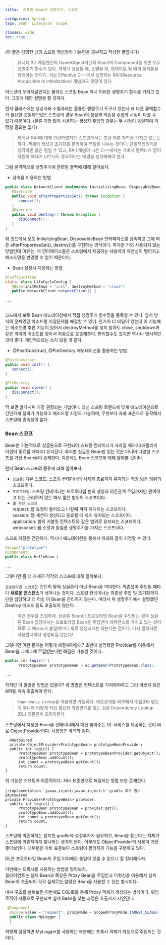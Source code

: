 ```yaml
---
title:  스프링 Bean과 생명주기, 스코프

categories: Spring 
tags: Bean  LifeCycle  Scope
 
classes: wide
toc: true
---
```


  
(이 글은 김영한 님의 스프링 핵심원리 기본편을 공부하고 작성한 글입니다)  
  
> 유니티 3D 게임엔진의 GameObject라던지 React의 Component를 보면 모두 생명주기 함수가 있다. 객체가 생성될 때, 소멸될 때, 업데이트 될 때의 동작들을 정의하는 것이다. 이는 Effective C++에서 설명하는 RAII(Resource Acquisition Is Initialization) 개념과도 맞닿아 있다.    
  
어느것이 오리지널인지는 몰라도 스프링 Bean 역시 이러한 생명주기 함수를 가지고 있다. 그것에 대한 설명을 할 것이다.  
  
  
먼저 클래스에는 생성자와 소멸자라는 훌륭한 생명주기 도구가 있는데 왜 다른 콜백함수가 필요한 것일까? 답은 스프링의 경우 Bean의 생성과 의존성 주입의 시점이 다를 수 있기 때문이다. (물론 가장 많이 사용하는 생성자 주입의 경우는 두 시점이 동일하여 걱정할 필요는 없다)  
  
  
> 위에서 RAII에 대해 언급하였지만 스프링에서는 조금 다른 철학을 가지고 있는듯하다. 객체의 생성과 초기화를 분리하여 역할을 나누는 것이다. 단일책임원칙을 생각하면 옳은 말일 수 있고, RAII 개념이 나온 C++에서는 가비지 컬렉터가 없어 자원의 해제가 너무나도 중요하다는 배경을 생각해봐야 한다.    
  
  
그럼 본격적으로 생명주기에 관련된 콜백에 대해 알아보자.  
  
- 상속을 이용하는 방법  
  
```java  
public class NetworkClient implements InitializingBean, DisposableBean {  
   @Override  
   public void afterPropertiesSet() throws Exception {  
      connect();  
   }  
   @Override  
   public void destroy() throws Exception {  
      disConnect();  
   }  
}  
```  
  
위 코드에서 보듯 InitializingBean, DisposableBean 인터페이스를 상속하고 그에 따른 afterPropertiesSet(), destroy()를 구현하는 방식이다. 하지만 거의 사용되지 않는 방법인데 이유는, 저 인터페이스들은 스프링에서 제공하는 내용이라 유연성이 떨어지고 메소드명을 변경할 수 없기 때문이다.  
  
  
- Bean 설정시 지정하는 방법  
  
```java  
@Configuration  
static class LifeCycleConfig {  
   @Bean(initMethod = "init", destroyMethod = "close")  
   public NetworkClient networkClient() {  
  
...  
  
```  
  
코드에서 보듯 Bean 애노테이션에서 직접 생명주기 함수명을 등록할 수 있다. 앞서 방식의 문제였던 메소드명 지정문제를 해결할 수 있다. 한가지 더 비밀이 있는데 이 기능에는 메소드명 추론 기능이 있어서 destroyMethod를 넣지 않아도 close, shutdown과 같은 의미의 메소드를 찾아서 자동으로 호출해준다. 편리할수도 있지만 역시나 명시적인 것이 좋다. 개인적으로는 쓰지 않을 것 같다.  
  
  
- @PostConstruct, @PreDestory 애노테이션을 활용하는 방법  
  
```java  
@PostConstruct  
public void init() {  
   connect();  
}  
  
@PreDestroy  
public void close() {  
   disConnect();  
}  
```  
  
딱 보면 알다시피 가장 권장되는 기법이다. 최신 스프링 트렌드에 맞게 애노테이션으로 간단하게 정의가 가능하고 메소드명 지정도 가능하며, 무엇보다 자바 표준으로 동작해서 스프링에 종속성이 없다.  
  
  
### Bean 스코프  
  
Bean은 기본적으로 싱글톤으로 구현되어 스프링 컨테이너가 사라질 때까지(애플리케이션이 종료될 때까지) 유지된다. 하지만 싱글톤 Bean만 있는 것은 아니며 다양한 스코프를 가진 Bean들이 존재한다. 이번에는 Bean 스코프에 대해 알아볼 것이다.  
  
  
먼저 Bean 스코프의 종류에 대해 알아보자.  
  
- `싱글톤`: 기본 스코프, 스프링 컨테이너의 시작과 종료까지 유지되는 가장 넓은 범위의 스코프이다.  
- `프로토타입`: 스프링 컨테이너는 프로토타입 빈의 생성과 의존관계 주입까지만 관여하고 더는 관리하지 않는 매우 짧은 범위의 스코프이다.  
- `웹 관련 스코프`  
request: 웹 요청이 들어오고 나갈때 까지 유지되는 스코프이다.  
session: 웹 세션이 생성되고 종료될 때 까지 유지되는 스코프이다.  
application: 웹의 서블릿 컨텍스트와 같은 범위로 유지되는 스코프이다.  
websocket: 웹 소켓과 동일한 생명주기를 가지는 스코프이다.  
  
  
스코프 지정은 간단하다. 역시나 애노테이션을 통해서 아래와 같이 지정할 수 있다.  
   
```java  
@Scope("prototype")  
@Component  
public class HelloBean {  
  
...  
```  
  
  
  
그렇다면 좀 더 자세히 각각의 스코프에 대해 알아보자.  
  
`프로토타입 스코프`는 간단히 말해 싱글톤이 아닌 Bean을 의미한다. 의존성이 주입될 때마다 **새로운 인스턴스**가 생겨나는 것이다. 스프링 컨테이너는 의존성 주입 및 초기화까지만을 담당하고 더 이상 이 Bean을 관리하지 않는다. 따라서 위 생명주기에서 설명했던 Destroy 메소드 등도 호출되지 않는다.  
  
  
> 이런 경우를 조심하자. 싱글톤 Bean이 프로토타입 Bean을 주입받는 경우 싱글톤 Bean 입장에서는 프로토타입 Bean을 주입받아 레퍼런스를 가지고 있는 것이므로 그 메소드가 불릴때마다 새로 생성되지는 않는다는 점이다. 다시 말하자면 사용할때마다 생성되질 않는다!    
  
  
그렇다면 이런 문제는 어떻게 해결해야할까? 초반에 설명했던 Provider를 이용해서 Bean을 그때그때 주입받는다면 해결은 가능할 것이다.  
  
```java  
public int logic() {  
      PrototypeBean prototypeBean = ac.getBean(PrototypeBean.class);  
  
...  
```  
  
  
하지만 더 깔끔한 방법은 없을까? 위 방법은 컨텍스트를 가져와야하고 그리 이쁘지 않은 API를 계속 호출해야 한다.  
  
  
> `Dependancy Lookup`을 이용하면 가능하다. 의존관계를 외부에서 주입(DI) 받는게 아니라 이렇게 직접 필요한 의존관계를 찾는 것을 Dependency Lookup (DL) 의존관계 조회라한다.    
  
  
스프링에서 지정한 Bean을 컨테이너에서 대신 찾아주는 DL 서비스를 제공하는 것이 바로 ObjectProvider이다. 사용법은 아래와 같다.  
  
```  
  @Autowired  
  private ObjectProvider<PrototypeBean> prototypeBeanProvider;  
  public int logic() {  
      PrototypeBean prototypeBean = prototypeBeanProvider.getObject();  
      prototypeBean.addCount();  
      int count = prototypeBean.getCount();  
      return count;  
}  
```  
  
위 기능은 스프링에 의존적이다. 자바 표준만으로 해결하는 방법 또한 존재한다.  
  
```  
//implementation 'javax.inject:javax.inject:1' gradle 추가 필수 @Autowired  
private Provider<PrototypeBean> provider;  
  public int logic() {  
      PrototypeBean prototypeBean = provider.get();  
      prototypeBean.addCount();  
      int count = prototypeBean.getCount();  
      return count;  
}  
```  
  
스프링에 의존하지는 않지만 gradle에 설정추가가 필요하고, Bean을 찾는다는 자체가 스프링에 의존적이지 않나하는 생각이 든다. 아무래도 ObjectProvider의 사용이 가장 좋아보인다. 대부분은 자바 표준보다 스프링이 편리하게 기능을 구현하고 있다.  
  
DL은 프로토타입 Bean의 주입 이외에도 쓸일이 있을 수 있으니 잘 정리해두자.  
  
  
이번에는 프록시를 사용하는 방법을 알아보자.  
클라이언트는 실제 Bean과 똑같은 Proxy Bean을 주입받고 다형성을 이용해서 실제 Bean이 호출되어 각각 실제로는 알맞은 Bean을 사용할 수 있는 방식이다.  
  
내부 구조를 살펴보면 이번에도 CGLIB를 통해 Proxy 객체가 생성되는 방식이다. 위임 로직이 자동으로 구현되며 실제 Bean을 찾는 과정은 호출까지 지연된다.  
  
  
```java  
 @Component  
  @Scope(value = "request", proxyMode = ScopedProxyMode.TARGET_CLASS)  
  public class MyLogger {  
  }  
```  
  
저렇게 설정하면 MyLogger를 사용하는 부분에는 프록시 객체가 자동으로 주입되는 것이다.  
